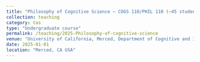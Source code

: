 ```yaml
---
title: "Philosophy of Cognitive Science – COGS 110/PHIL 110 (~45 students)"
collection: teaching
category: tas
type: "Undergraduate course"
permalink: /teaching/2025-Philosophy-of-cognitive-science
venue: "University of California, Merced, Department of Cognitive and Information Sciences"
date: 2025-01-01
location: "Merced, CA USA"
---
```

